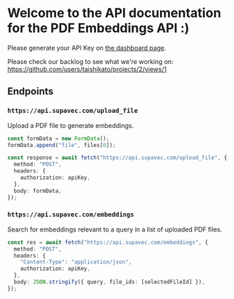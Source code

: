 # Welcome to the API documentation for the PDF Embeddings API :)

Please generate your API Key on [the dashboard page](https://www.supavec.com/login).

Please check our backlog to see what we're working on: https://github.com/users/taishikato/projects/2/views/1

## Endpoints

### `https://api.supavec.com/upload_file`

Upload a PDF file to generate embeddings.

```typescript
const formData = new FormData();
formData.append("file", files[0]);

const response = await fetch("https://api.supavec.com/upload_file", {
  method: "POST",
  headers: {
    authorization: apiKey,
  },
  body: formData,
});
```

### `https://api.supavec.com/embeddings`

Search for embeddings relevant to a query in a list of uploaded PDF files.


```typescript
const res = await fetch("https://api.supavec.com/embeddings", {
  method: "POST",
  headers: {
    "Content-Type": "application/json",
    authorization: apiKey,
  },
  body: JSON.stringify({ query, file_ids: [selectedFileId] }),
});
```
